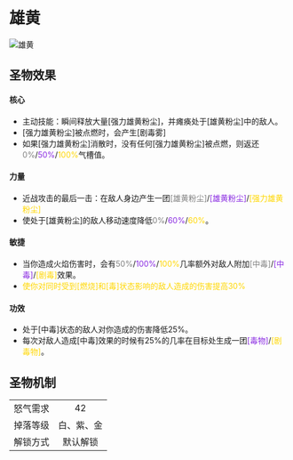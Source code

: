 # 雄黄

![雄黄](雄黄.png)

## 圣物效果

#### **核心**  

- 主动技能：瞬间释放大量[强力雄黄粉尘]，并瘫痪处于[雄黄粉尘]中的敌人。
- [强力雄黄粉尘]被点燃时，会产生[剧毒雾]
- 如果[强力雄黄粉尘]消散时，没有任何[强力雄黄粉尘]被点燃，则返还<font color=gray>0%</font>/<font color=BlueViolet>50%</font>/<font color=gold>100%</font>气槽值。

#### **力量** 

- 近战攻击的最后一击：在敌人身边产生一团<font color=gray>[雄黄粉尘]</font>/<font color=BlueViolet>[雄黄粉尘]</font>/<font color=gold>[强力雄黄粉尘]</font>
- 使处于[雄黄粉尘]的敌人移动速度降低<font color=gray>0%</font>/<font color=BlueViolet>60%</font>/<font color=gold>60%</font>。

#### **敏捷**

- 当你造成火焰伤害时，会有<font color=gray>50%</font>/<font color=BlueViolet>100%</font>/<font color=gold>100%</font>几率额外对敌人附加<font color=gray>[中毒]</font>/<font color=BlueViolet>[中毒]</font>/<font color=gold>[剧毒]</font>效果。
- <font color=gold>使你对同时受到[燃烧]和[毒]状态影响的敌人造成的伤害提高30%</font>

#### **功效**

- 处于[中毒]状态的敌人对你造成的伤害降低25%。
- 每次对敌人造成[中毒]效果的时候有25%的几率在目标处生成一团<font color=BlueViolet>[毒物]</font>/<font color=gold>[剧毒物]</font>。


## 圣物机制
|||
| :----: | :----: |
|怒气需求|42|
|掉落等级|白、紫、金|
|解锁方式|默认解锁|
